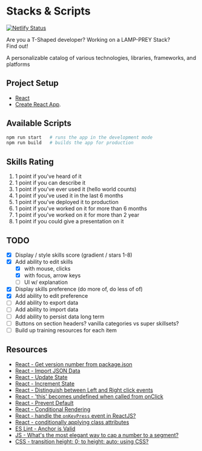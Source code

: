 # Stacks & Scripts

[![Netlify Status](https://api.netlify.com/api/v1/badges/17b9669a-94bc-4422-a191-c132d8009dc6/deploy-status)](https://app.netlify.com/sites/stacksandskills/deploys)

Are you a T-Shaped developer? 
Working on a LAMP-PREY Stack?  
Find out!

A personalizable catalog of various technologies, libraries, frameworks, and platforms

## Project Setup

* [React](https://reactjs.org/)
* [Create React App](https://github.com/facebook/create-react-app).

## Available Scripts

```bash
npm run start   # runs the app in the development mode
npm run build   # builds the app for production
```

## Skills Rating

1. 1 point if you've heard of it
2. 1 point if you can describe it
3. 1 point if you've ever used it (hello world counts)
4. 1 point if you've used it in the last 6 months
5. 1 point if you've deployed it to production
6. 1 point if you've worked on it for more than 6 months
7. 1 point if you've worked on it for more than 2 year
8. 1 point if you could give a presentation on it

## TODO

* [x] Display / style skills score (gradient / stars 1-8)
* [x] Add ability to edit skills
  * [x] with mouse, clicks
  * [x] with focus, arrow keys
  * [ ] UI w/ explanation
* [x] Display skills preference (do more of, do less of of)
* [x] Add ability to edit preference
* [ ] Add ability to export data
* [ ] Add ability to import data
* [ ] Add ability to persist data long term
* [ ] Buttons on section headers? vanilla categories vs super skillsets?
* [ ] Build up training resources for each item

## Resources

* [React - Get version number from package.json](https://stackoverflow.com/a/50822003/1366033)
* [React - Import JSON Data](https://stackoverflow.com/a/45662052/1366033)
* [React - Update State](https://learn.co/lessons/react-updating-state)
* [React - Increment State](https://stackoverflow.com/a/39316556/1366033)
* [React - Distinguish between Left and Right click events](https://stackoverflow.com/q/31110184/1366033)
* [React - 'this' becomes undefined when called from onClick](https://github.com/facebook/react/issues/5040#issuecomment-362503705)
* [React - Prevent Default](https://medium.com/@ericclemmons/react-event-preventdefault-78c28c950e46)
* [React - Conditional Rendering](https://reactjs.org/docs/conditional-rendering.html#inline-if-else-with-conditional-operator)
* [React - handle the `onKeyPress` event in ReactJS?](https://stackoverflow.com/a/35707795/1366033)
* [React - conditionally applying class attributes](https://stackoverflow.com/a/30533260/1366033)
* [ES Lint - Anchor is Valid](https://github.com/evcohen/eslint-plugin-jsx-a11y/blob/master/docs/rules/anchor-is-valid.md)
* [JS - What's the most elegant way to cap a number to a segment?](https://stackoverflow.com/a/11409944/1366033)
* [CSS - transition height: 0; to height: auto; using CSS?](https://stackoverflow.com/a/8331169/1366033)
